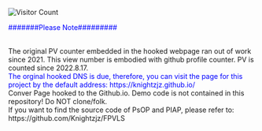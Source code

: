 ![Visitor Count](https://profile-counter.glitch.me/Knightzjz/count.svg) <br />
<p style="color:blue">#######Please Note#########</p> <br />
The original PV counter embedded in the hooked webpage ran out of work since 2021. This view number is embodied with github profile counter. PV is counted since 2022.8.17.<br />
<span style="color:blue">The orginal hooked DNS is due, therefore, you can visit the page for this project by the default address: https://knightzjz.github.io/ </span></br>
Conver Page hooked to the Github.io. Demo code is not contained in this repository! Do NOT clone/folk. <br />
If you want to find the source code of PsOP and PIAP, please refer to: https://github.com/Knightzjz/FPVLS<br />
